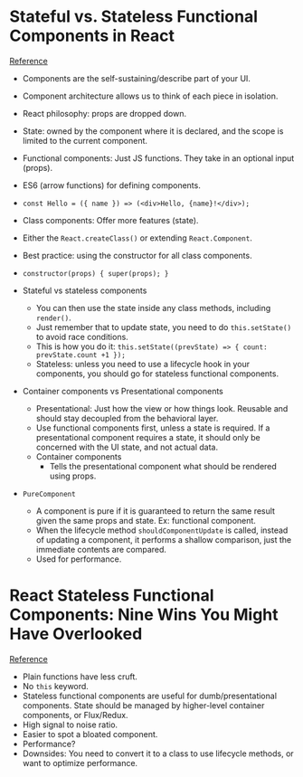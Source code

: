 # Stateful vs. Stateless Functional Components in React
[Reference](https://code.tutsplus.com/tutorials/stateful-vs-stateless-functional-components-in-react--cms-29541)

- Components are the self-sustaining/describe part of your UI.
- Component architecture allows us to think of each piece in isolation.
- React philosophy: props are dropped down.
- State: owned by the component where it is declared, and the scope is limited to the current component.

- Functional components: Just JS functions. They take in an optional input (props).
- ES6 (arrow functions) for defining components.
- `const Hello = ({ name }) => (<div>Hello, {name}!</div>);`

- Class components: Offer more features (state).
- Either the `React.createClass()` or extending `React.Component`.
- Best practice: using the constructor for all class components.
- `constructor(props) { super(props); }`

- Stateful vs stateless components
  - You can then use the state inside any class methods, including `render()`.
  - Just remember that to update state, you need to do `this.setState()` to avoid race conditions.
  - This is how you do it: `this.setState((prevState) => { count: prevState.count +1 });`
  - Stateless: unless you need to use a lifecycle hook in your components, you should go for stateless functional components.

- Container components vs Presentational components
  - Presentational: Just how the view or how things look. Reusable and should stay decoupled from the behavioral layer.
  - Use functional components first, unless a state is required. If a presentational component requires a state, it should only be concerned with the UI state, and not actual data.
  - Container components
    - Tells the presentational component what should be rendered using props.

- `PureComponent`
  - A component is pure if it is guaranteed to return the same result given the same props and state. Ex: functional component.
  - When the lifecycle method `shouldComponentUpdate` is called, instead of updating a component, it performs a shallow comparison, just the immediate contents are compared.
  - Used for performance.

# React Stateless Functional Components: Nine Wins You Might Have Overlooked
[Reference](https://hackernoon.com/react-stateless-functional-components-nine-wins-you-might-have-overlooked-997b0d933dbc)

- Plain functions have less cruft.
- No `this` keyword.
- Stateless functional components are useful for dumb/presentational components. State should be managed by higher-level container components, or Flux/Redux.
- High signal to noise ratio.
- Easier to spot a bloated component.
- Performance?
- Downsides: You need to convert it to a class to use lifecycle methods, or want to optimize performance.
